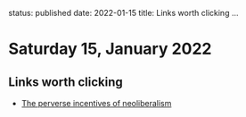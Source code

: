 status: published
date: 2022-01-15
title: Links worth clicking ...

# Saturday 15, January 2022

## Links worth clicking

- [The perverse incentives of neoliberalism]( https://elmerspud.substack.com/p/beautiful-perfect-capitalism-no-1)
